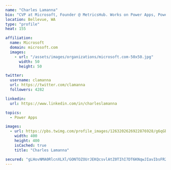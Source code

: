 ```yaml
---
name: "Charles Lamanna"
bio: "CVP at Microsoft, Founder @ MetricsHub. Works on Power Apps, Power Automate, Power Virtual Agent, Common Data Service and Dynamics 365."
location: Bellevue, WA
type: "profile"
heat: 155

affiliation:
  name: Microsoft
  domain: microsoft.com
  images:
    - url: "/assets/images/organizations/microsoft.com-50x50.jpg"
      width: 50
      height: 50

twitter:
  username: clamanna
  url: https://twitter.com/clamanna
  followers: 4282

linkedin:
  url: https://www.linkedin.com/in/charleslamanna

topics:
  - Power Apps

images:
  - url: https://pbs.twimg.com/profile_images/1263202626922876928/g6qGbHZ-_400x400.jpg
    width: 400
    height: 400
    isCached: true
    title: "Charles Lamanna"

secured: "gLHovNMA0RlcnXLXl/GONTOZOUrJEKQcsvlAtZ0TIhI7DT6KNqwJIavIbsFR2zRbPGqSc8WnOKqIIKi2xEdG+Cxrlm0D1zfWsKA4CLp+XjBnmCOZii77tM0C/dBt6PUorlN+yPW+vN33cvuo43xIoEbdxlvgT90aF7Gl/CPvBJKlladWOFjL0IMGUbVmBgK/O1wdDpfq0WcW+fEgqvTIpXfi0CjvbOYsRArz4yRu9+RAKwMijr3p/z96PcXvCKcuQHIXHdyk9pVoiGNszfAjxV2cIbwRHWpxTMQnqTw/KAJWCwEyuf4DwcxfKRNBnaE+K3DW0git8Ub7J9gRbwQSacCKfjVJhKhEV8scv4n7aW1FSmFwGGCUzI5fFR45aWjWGRazkCi7cifyYV3t+4+WlAj750MTxHgfpJiNWFIb6vs=;DXBJBa1dEqY3uN1c27UElg=="
---
```


